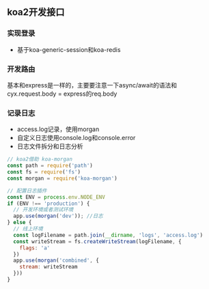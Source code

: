 ## koa2开发接口

### 实现登录
- 基于koa-generic-session和koa-redis

### 开发路由
基本和express是一样的，主要要注意一下async/await的语法和cyx.request.body = express的req.body

### 记录日志
- access.log记录，使用morgan
- 自定义日志使用console.log和console.error
- 日志文件拆分和日志分析
```javascript
// koa2借助 koa-morgan
const path = require('path')
const fs = require('fs')
const morgan = require('koa-morgan')

// 配置日志插件
const ENV = process.env.NODE_ENV
if (ENV !== 'production') {
  // 开发环境或者测试环境
  app.use(morgan('dev')); //日志
} else {
  // 线上环境
  const logFilename = path.join(__dirname, 'logs', 'access.log')
  const writeStream = fs.createWriteStream(logFilename, {
    flags: 'a'
  })
  app.use(morgan('combined', {
    stream: writeStream
  }))
}
```
